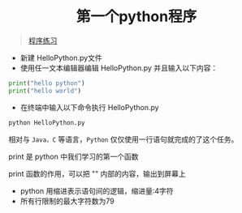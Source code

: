 <div align='center' >

# 第一个python程序

</div>

> [程序练习](https://github.com/Nicolas-gaofeng/Salute_Python/blob/main/code/basic/helloworld/helloworld.py)

- 新建 HelloPython.py文件
- 使用任一文本编辑器编辑 HelloPython.py 并且输入以下内容：

```python
print("hello python")
print("hello world")
```

- 在终端中输入以下命令执行 HelloPython.py

```bash
python HelloPython.py
```

相对与 `Java，C` 等语言，`Python` 仅仅使用一行语句就完成的了这个任务。

print 是 python 中我们学习的第一个函数

print 函数的作用，可以把 "" 内部的内容，输出到屏幕上

- python 用缩进表示语句间的逻辑，缩进量:4字符
- 所有行限制的最大字符数为79